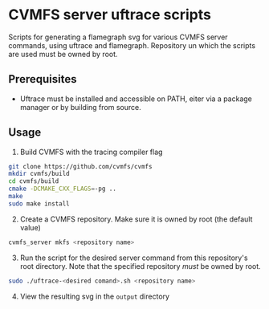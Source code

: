 # CVMFS server uftrace scripts
Scripts for generating a flamegraph svg for various CVMFS server commands, using uftrace and flamegraph. Repository un which the scripts are used must be owned by root.

## Prerequisites
- Uftrace must be installed and accessible on PATH, eiter via a package manager or by building from source.

## Usage
1. Build CVMFS with the tracing compiler flag
```sh
git clone https://github.com/cvmfs/cvmfs
mkdir cvmfs/build
cd cvmfs/build
cmake -DCMAKE_CXX_FLAGS=-pg ..
make
sudo make install
```
2. Create a CVMFS repository. Make sure it is owned by root (the default value)
```sh
cvmfs_server mkfs <repository name>
```
3. Run the script for the desired server command from this repository's root directory. Note that the specified repository *must* be owned by root.
```sh
sudo ./uftrace-<desired comand>.sh <repository name>
```
4. View the resulting svg in the `output` directory